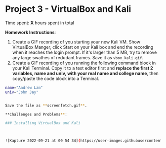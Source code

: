 # Project 3 - VirtualBox and Kali

Time spent: **X** hours spent in total

**Homework Instructions**: 

1. Create a GIF recording of you starting your new Kali VM. Show VirtualBox Manger, click Start on your Kali box and end the recording when it reaches the login prompt. If it's larger than 5 MB, try to remove any large swathes of redudant frames. Save it as `vbox_kali.gif`.
2. Create a GIF recording of you running the following command block in your Kali Terminal. Copy it to a text editor first and **replace the first 2 variables, name and univ, with your real name and college name**, then copy/paste the code block into a Terminal. 

```bash
name="Andrew Lam"
univ="John Jay"


Save the file as **screenfetch.gif**.

**Challenges and Problems**: 

### Installing VirtualBox and Kali



![Kapture 2022-09-21 at 00 54 34](https://user-images.githubusercontent.com/108279056/191418851-0814f33e-afaa-445a-8d79-bc0605256b76.gif)
